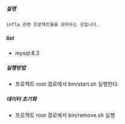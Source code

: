 ##### 설명
```infla 관련 프로젝트들을 모아두는 곳입니다.```

##### list
- mysql:8.3


##### 실행방법
- 프로젝트 root 경로에서 bin/start.sh 실행한다.

##### 데이터 초기화
- 프로젝트 root 경로에서 bin/remove.sh 실행
